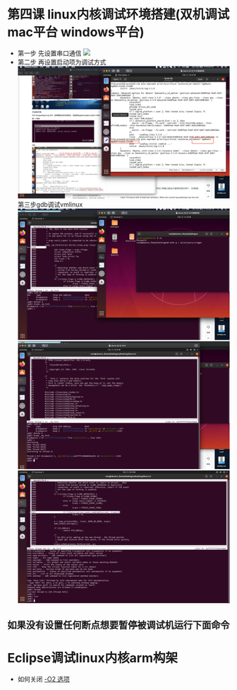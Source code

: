 # 第四课 linux内核调试环境搭建(双机调试 mac平台 windows平台)
* 第一步 先设置串口通信
![](./images/1.png)
* 第二步 再设置启动项为调试方式
![](./images/0.png)
第三步gdb调试vmlinux
![](./images/2.png)
![](./images/3.png)
![](./images/4.png)
## 如果没有设置任何断点想要暂停被调试机运行下面命令
# Eclipse调试linux内核arm构架
* 如何关闭 [-O2 选项](http://www.lenky.info/archives/2013/03/2238)
